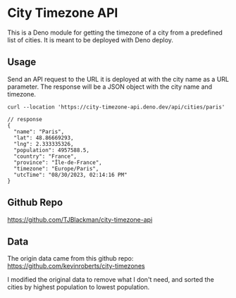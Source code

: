 # City Timezone API

This is a Deno module for getting the timezone of a city from a predefined list of cities. It is meant to be deployed with Deno deploy.

## Usage

Send an API request to the URL it is deployed at with the city name as a URL parameter. The response will be a JSON object with the city name and timezone.

```
curl --location 'https://city-timezone-api.deno.dev/api/cities/paris'

// response
{
  "name": "Paris",
  "lat": 48.86669293,
  "lng": 2.333335326,
  "population": 4957588.5,
  "country": "France",
  "province": "Île-de-France",
  "timezone": "Europe/Paris",
  "utcTime": "08/30/2023, 02:14:16 PM"
}
```

## Github Repo

https://github.com/TJBlackman/city-timezone-api

## Data

The origin data came from this github repo: https://github.com/kevinroberts/city-timezones

I modified the original data to remove what I don't need, and sorted the cities by highest population to lowest population.
